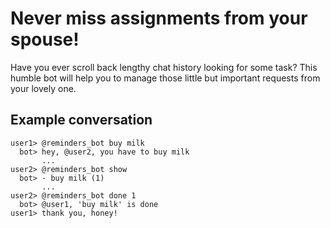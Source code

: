 # Never miss assignments from your spouse!

Have you ever scroll back lengthy chat history looking for some task?
This humble bot will help you to manage those little but important requests from your lovely one.

## Example conversation

```
user1> @reminders_bot buy milk
  bot> hey, @user2, you have to buy milk
       ...
user2> @reminders_bot show
  bot> - buy milk (1)
       ...
user2> @reminders_bot done 1
  bot> @user1, 'buy milk' is done
user1> thank you, honey!
```
